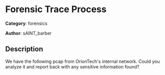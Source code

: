 # Forensic Trace Process


**Category**: forensics

**Author**: sAINT_barber

## Description

We have the following pcap from OrionTech's internal network. 
Could you analyze it and report back with any sensitive information found?


